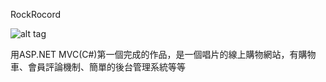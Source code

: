 RockRocord

![alt tag](http://github.com/exile1030/RockRocord/raw/master/RockRecord/Content/rockrocrd.png)

用ASP.NET MVC(C#)第一個完成的作品，是一個唱片的線上購物網站，有購物車、會員評論機制、簡單的後台管理系統等等
